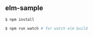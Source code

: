 ## elm-sample

```bash
$ npm install

$ npm run watch # for watch elm build
```

[//]: # (Work in Progress)
